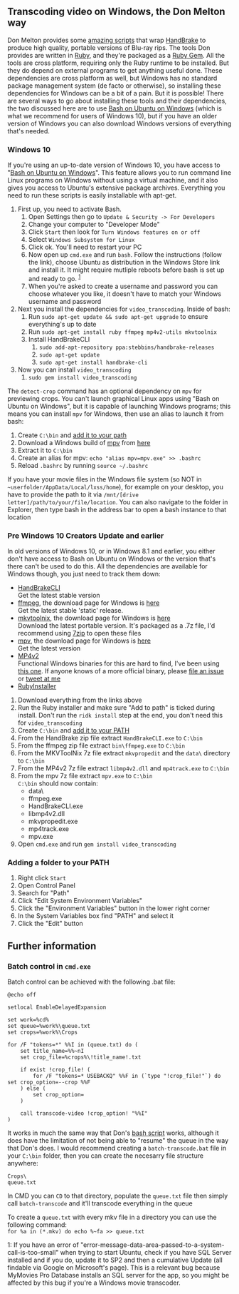 ## Transcoding video on Windows, the Don Melton way

Don Melton provides some [amazing scripts](https://github.com/donmelton/video_transcoding) that wrap [HandBrake](https://handbrake.fr/) to produce high quality, portable versions of Blu-ray rips. The tools Don provides are written in [Ruby](https://www.ruby-lang.org/en/), and they're packaged as a [Ruby Gem](https://rubygems.org/). All the tools are cross platform, requiring only the Ruby runtime to be installed. But they do depend on external programs to get anything useful done. These dependencies are cross platform as well, but Windows has no standard package management system (de facto or otherwise), so installing these dependencies for Windows can be a bit of a pain. But it is possible! There are several ways to go about installing these tools and their dependencies, the two discussed here are to use [Bash on Ubuntu on Windows](https://msdn.microsoft.com/en-gb/commandline/wsl/about) (which is what we recommend for users of Windows 10), but if you have an older version of Windows you can also download Windows versions of everything that's needed.

### Windows 10
If you're using an up-to-date version of Windows 10, you have access to "[Bash on Ubuntu on Windows](https://msdn.microsoft.com/en-gb/commandline/wsl/about)". This feature allows you to run command line Linux programs on Windows without using a virtual machine, and it also gives you access to Ubuntu's extensive package archives. Everything you need to run these scripts is easily installable with apt-get.

1. First up, you need to activate Bash.
    1. Open Settings then go to `Update & Security -> For Developers`
    1. Change your computer to "Developer Mode"
    1. Click `Start` then look for `Turn Windows features on or off`
    1. Select `Windows Subsystem for Linux`
    1. Click ok. You'll need to restart your PC
    1. Now open up `cmd.exe` and run `bash`. Follow the instructions (follow the link), choose Ubuntu as distribution in the Windows Store link and install it. It might require mutliple reboots before bash is set up and ready to go. <sup>[1](#WeirdSQLError)</sup>
    1. When you're asked to create a username and password you can choose whatever you like, it doesn't have to match your Windows username and password
1. Next you install the dependencies for `video_transcoding`. Inside of bash:
    1. Run `sudo apt-get update && sudo apt-get upgrade` to ensure everything's up to date
    1. Run `sudo apt-get install ruby ffmpeg mp4v2-utils mkvtoolnix`
    1. Install HandBrakeCLI
        1. `sudo add-apt-repository ppa:stebbins/handbrake-releases`
        1. `sudo apt-get update`
        1. `sudo apt-get install handbrake-cli`
1. Now you can install `video_transcoding`
    1. `sudo gem install video_transcoding`

The `detect-crop` command has an optional dependency on `mpv` for previewing crops. You can't launch graphical Linux apps using "Bash on Ubuntu on Windows", but it is capable of launching Windows programs; this means you can install `mpv` for Windows, then use an alias to launch it from bash:

1. Create `C:\bin` and [add it to your path](#adding-a-folder-to-your-path)
1. Download a Windows build of [mpv](https://mpv.io/) from [here](https://mpv.srsfckn.biz/)
1. Extract it to `C:\bin`
1. Create an alias for mpv:
    `echo "alias mpv=mpv.exe" >> .bashrc`
1. Reload `.bashrc` by running `source ~/.bashrc` 

If you have your movie files in the Windows file system (so NOT in `~userfolder/AppData/Local/lxss/home`), for example on your desktop, you have to provide the path to it via `/mnt/[drive letter]/path/to/your/file/location`. You can also navigate to the folder in Explorer, then type bash in the address bar to open a bash instance to that location

### Pre Windows 10 Creators Update and earlier
In old versions of Windows 10, or in Windows 8.1 and earlier, you either don't have access to Bash on Ubuntu on Windows or the version that's there can't be used to do this. All the dependencies are available for Windows though, you just need to track them down:

- [HandBrakeCLI](https://handbrake.fr/downloads2.php)  
    Get the latest stable version
- [ffmpeg](https://ffmpeg.org/download.html), the download page for Windows is [here](http://ffmpeg.zeranoe.com/builds/)  
   Get the latest stable 'static' release.
- [mkvtoolnix](https://mkvtoolnix.download/downloads.html#windows), the download page for Windows is [here](https://www.fosshub.com/MKVToolNix.html)  
    Download the latest portable version. It's packaged as a .7z file, I'd recommend using [7zip](http://www.7-zip.org/download.html) to open these files
- [mpv](https://mpv.io/), the download page for Windows is [here](https://mpv.srsfckn.biz/)  
    Get the latest version
- [MP4v2](https://code.google.com/archive/p/mp4v2/)  
    Functional Windows binaries for this are hard to find, I've been using [this one](http://forum.doom9.org/showthread.php?t=171038). If anyone knows of a more official binary, please [file an issue](https://github.com/JMoVS/installing_video_transcoding_on_windows/issues/new) or [tweet at me](https://twitter.com/_samhutchins/)
- [RubyInstaller](https://rubyinstaller.org/downloads/)

1. Download everything from the links above
1. Run the Ruby installer and make sure "Add to path" is ticked during install. Don't run the `ridk install` step at the end, you don't need this for `video_transcoding`
1. Create `C:\bin` and [add it to your PATH](#adding-a-folder-to-your-path)
1. From the HandBrake zip file extract `HandBrakeCLI.exe` to `C:\bin`
1. From the ffmpeg zip file extract `bin\ffmpeg.exe` to `C:\bin`
1. From the MKVToolNix 7z file extract `mkvpropedit` and the `data\` directory to `C:\bin`
1. From the MP4v2 7z file extract `libmp4v2.dll` and `mp4track.exe` to `C:\bin`
1. From the mpv 7z file extract `mpv.exe` to `C:\bin`  
    `C:\bin` should now contain:
    - data\
    - ffmpeg.exe
    - HandBrakeCLI.exe
    - libmp4v2.dll
    - mkvpropedit.exe
    - mp4track.exe
    - mpv.exe
1. Open `cmd.exe` and run `gem install video_transcoding`

### Adding a folder to your PATH
1. Right click `Start`
1. Open Control Panel
1. Search for "Path"
1. Click "Edit System Environment Variables"
1. Click the "Environment Variables" button in the lower right corner
1. In the System Variables box find "PATH" and select it
1. Click the "Edit" button

## Further information
### Batch control in `cmd.exe`
Batch control can be achieved with the following .bat file:
```
@echo off

setlocal EnableDelayedExpansion

set work=%cd%
set queue=%work%\queue.txt
set crops=%work%\Crops

for /F "tokens=*" %%I in (queue.txt) do (
    set title_name=%%~nI
    set crop_file=%crops%\!title_name!.txt

    if exist !crop_file! (
        for /F "tokens=* USEBACKQ" %%F in (`type "!crop_file!"`) do set crop_option=--crop %%F
    ) else (
        set crop_option=
    )

    call transcode-video !crop_option! "%%I"
)
```

It works in much the same way that Don's [bash script](https://github.com/donmelton/video_transcoding#batch-control-for-transcode-video) works, although it does have the limitation of not being able to "resume" the queue in the way that Don's does. I would recommend creating a `batch-transcode.bat` file in your `C:\bin` folder, then you can create the necesarry file structure anywhere:
```
Crops\
queue.txt
```

In CMD you can `CD` to that directory, populate the `queue.txt` file then simply call `batch-transcode` and it'll transcode everything in the queue

To create a `queue.txt` with every mkv file in a directory you can use the following command:  
`for %a in (*.mkv) do echo %~fa >> queue.txt`

<a name="WeirdSQLError">1</a>: If you have an error of "error-message-data-area-passed-to-a-system-call-is-too-small" when trying to start Ubuntu, check if you have SQL Server installed and if you do, update it to SP2 and then a cumulative Update (all findable via Google on Microsoft's page). This is a relevant bug because MyMovies Pro Database installs an SQL server for the app, so you might be affected by this bug if you're a Windows movie transcoder.
